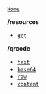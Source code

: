 [`Home`](home)
 
**/resources**
 
- [`get`](/resources/get)
 
 **/qrcode**
 
- [`text`](/qrcode/text)
- [`base64`](/qrcode/base64)
- [`raw`](/qrcode/raw)
- [`content`](/qrcode/content)
